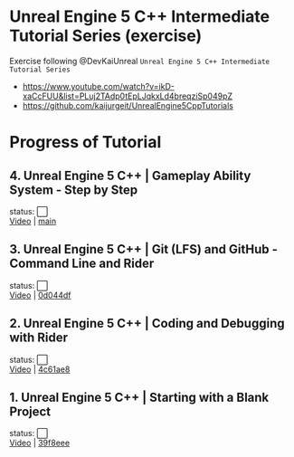 # Unreal Engine 5 C++ Intermediate Tutorial Series (exercise)

Exercise following @DevKaiUnreal `Unreal Engine 5 C++ Intermediate Tutorial Series`
- https://www.youtube.com/watch?v=ikD-xaCcFUU&list=PLuj2TAdp0tEpLJqkxLd4breqziSp049pZ
- https://github.com/kaijurgeit/UnrealEngine5CppTutorials

# Progress of Tutorial
## 4. Unreal Engine 5 C++ | Gameplay Ability System - Step by Step
status: :white_large_square:\
[Video](https://youtu.be/L-3ifQRpyB4) | [main](https://github.com/kaijurgeit/UnrealEngine5CppTutorials/commit/main)

## 3. Unreal Engine 5 C++ | Git (LFS) and GitHub - Command Line and Rider
status: :white_large_square:\
[Video](https://youtu.be/jcAwTc_QyWc) | [0d044df](https://github.com/kaijurgeit/UnrealEngine5CppTutorials/commit/0d044df3e8b52e4d5f073543c5884d95e1a4ae68)

## 2. Unreal Engine 5 C++ | Coding and Debugging with Rider
status: :white_large_square:\
[Video](https://youtu.be/IT9ihIc9KyI) | [4c61ae8](https://github.com/kaijurgeit/UnrealEngine5CppTutorials/commit/4c61ae89e4b4c2c0ef8a221ed774dee8fef20416)

## 1. Unreal Engine 5 C++ | Starting with a Blank Project
status: :white_large_square:\
[Video](https://youtu.be/ikD-xaCcFUU) | [39f8eee](https://github.com/kaijurgeit/UnrealEngine5CppTutorials/commit/39f8eee01a85fbe87f8b6aa5a23a4adfe7ce6086)
